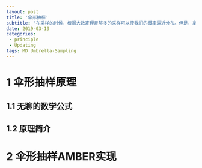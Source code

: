 ```yaml
---
layout: post
title: '伞形抽样'
subtitle: '在采样的时候，根据大数定理足够多的采样可以使我们的概率逼近分布。但是，拿正态分布举例，一些分布极低的地方很有可能难以观察到从而被误以为概率是0。于是我们就需要使用重要性采样，即有目的地去特异性抽取那些分布极端的部分。伞形抽样就是其中一种。'
date: 2019-03-19
categories:
 - principle
 - Updating
tags: MD Umbrella-Sampling
---
```


# 1 伞形抽样原理

## 1.1 无聊的数学公式

## 1.2 原理简介

# 2 伞形抽样AMBER实现
